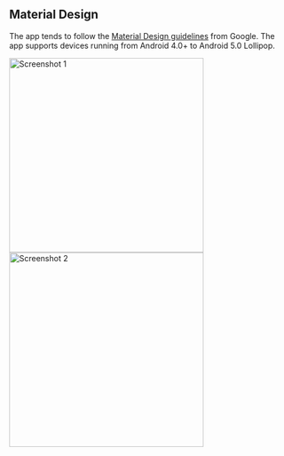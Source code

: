 
## Material Design

The app tends to follow the [Material Design guidelines](http://www.google.com/design/spec/material-design/introduction.html) from Google.
The app supports devices running from Android 4.0+ to Android 5.0 Lollipop.

<img src="https://github.com/lynfogeek/droidconNL-2014/blob/babbq/graphic/home.png?raw=true" alt="Screenshot 1" width="350px" ><img src="https://github.com/lynfogeek/droidconNL-2014/blob/babbq/graphic/talk.png?raw=true" alt="Screenshot 2" width="350px"> 


